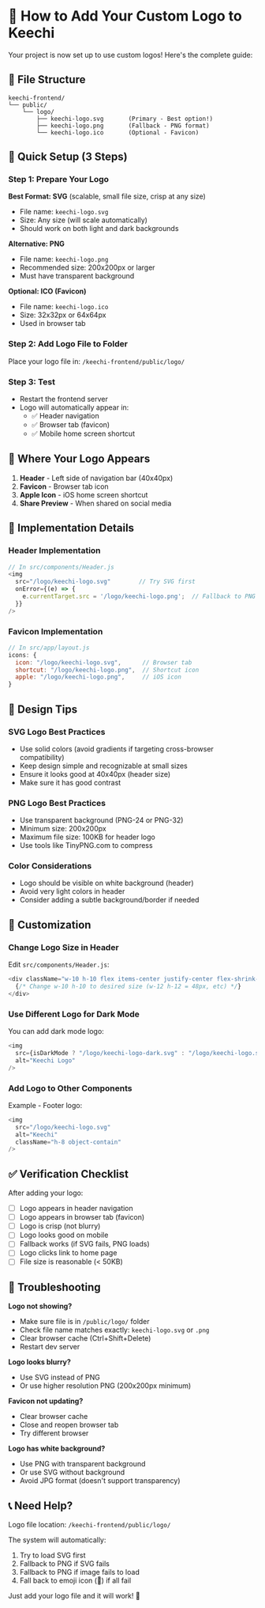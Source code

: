 # 🎨 How to Add Your Custom Logo to Keechi

Your project is now set up to use custom logos! Here's the complete guide:

## 📁 File Structure
```
keechi-frontend/
└── public/
    └── logo/
        ├── keechi-logo.svg       (Primary - Best option!)
        ├── keechi-logo.png       (Fallback - PNG format)
        └── keechi-logo.ico       (Optional - Favicon)
```

## 🚀 Quick Setup (3 Steps)

### Step 1: Prepare Your Logo
**Best Format: SVG** (scalable, small file size, crisp at any size)
- File name: `keechi-logo.svg`
- Size: Any size (will scale automatically)
- Should work on both light and dark backgrounds

**Alternative: PNG**
- File name: `keechi-logo.png`
- Recommended size: 200x200px or larger
- Must have transparent background

**Optional: ICO (Favicon)**
- File name: `keechi-logo.ico`
- Size: 32x32px or 64x64px
- Used in browser tab

### Step 2: Add Logo File to Folder
Place your logo file in: `/keechi-frontend/public/logo/`

### Step 3: Test
- Restart the frontend server
- Logo will automatically appear in:
  - ✅ Header navigation
  - ✅ Browser tab (favicon)
  - ✅ Mobile home screen shortcut

## 🎯 Where Your Logo Appears

1. **Header** - Left side of navigation bar (40x40px)
2. **Favicon** - Browser tab icon
3. **Apple Icon** - iOS home screen shortcut
4. **Share Preview** - When shared on social media

## 📝 Implementation Details

### Header Implementation
```javascript
// In src/components/Header.js
<img 
  src="/logo/keechi-logo.svg"        // Try SVG first
  onError={(e) => {
    e.currentTarget.src = '/logo/keechi-logo.png';  // Fallback to PNG
  }}
/>
```

### Favicon Implementation
```javascript
// In src/app/layout.js
icons: {
  icon: "/logo/keechi-logo.svg",      // Browser tab
  shortcut: "/logo/keechi-logo.png",  // Shortcut icon
  apple: "/logo/keechi-logo.png",     // iOS icon
}
```

## 🎨 Design Tips

### SVG Logo Best Practices
- Use solid colors (avoid gradients if targeting cross-browser compatibility)
- Keep design simple and recognizable at small sizes
- Ensure it looks good at 40x40px (header size)
- Make sure it has good contrast

### PNG Logo Best Practices
- Use transparent background (PNG-24 or PNG-32)
- Minimum size: 200x200px
- Maximum file size: 100KB for header logo
- Use tools like TinyPNG.com to compress

### Color Considerations
- Logo should be visible on white background (header)
- Avoid very light colors in header
- Consider adding a subtle background/border if needed

## 🔧 Customization

### Change Logo Size in Header
Edit `src/components/Header.js`:
```javascript
<div className="w-10 h-10 flex items-center justify-center flex-shrink-0">
  {/* Change w-10 h-10 to desired size (w-12 h-12 = 48px, etc) */}
</div>
```

### Use Different Logo for Dark Mode
You can add dark mode logo:
```javascript
<img 
  src={isDarkMode ? "/logo/keechi-logo-dark.svg" : "/logo/keechi-logo.svg"}
  alt="Keechi Logo"
/>
```

### Add Logo to Other Components
Example - Footer logo:
```javascript
<img 
  src="/logo/keechi-logo.svg" 
  alt="Keechi"
  className="h-8 object-contain"
/>
```

## ✅ Verification Checklist

After adding your logo:
- [ ] Logo appears in header navigation
- [ ] Logo appears in browser tab (favicon)
- [ ] Logo is crisp (not blurry)
- [ ] Logo looks good on mobile
- [ ] Fallback works (if SVG fails, PNG loads)
- [ ] Logo clicks link to home page
- [ ] File size is reasonable (< 50KB)

## 🐛 Troubleshooting

**Logo not showing?**
- Make sure file is in `/public/logo/` folder
- Check file name matches exactly: `keechi-logo.svg` or `.png`
- Clear browser cache (Ctrl+Shift+Delete)
- Restart dev server

**Logo looks blurry?**
- Use SVG instead of PNG
- Or use higher resolution PNG (200x200px minimum)

**Favicon not updating?**
- Clear browser cache
- Close and reopen browser tab
- Try different browser

**Logo has white background?**
- Use PNG with transparent background
- Or use SVG without background
- Avoid JPG format (doesn't support transparency)

## 📞 Need Help?

Logo file location: `/keechi-frontend/public/logo/`

The system will automatically:
1. Try to load SVG first
2. Fallback to PNG if SVG fails
3. Fallback to PNG if image fails to load
4. Fall back to emoji icon (💇) if all fail

Just add your logo file and it will work! 🚀
